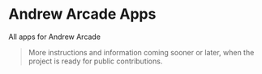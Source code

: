 # Andrew Arcade Apps
 All apps for Andrew Arcade

> More instructions and information coming sooner or later, when the project is ready for public contributions.
